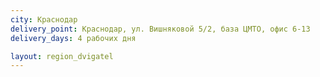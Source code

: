 ```yaml
---
city: Краснодар
delivery_point: Краснодар, ул. Вишняковой 5/2, база ЦМТО, офис 6-13
delivery_days: 4 рабочих дня

layout: region_dvigatel
---
```

